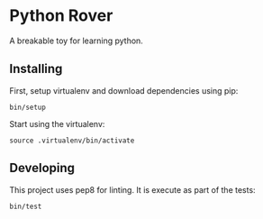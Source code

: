 # Python Rover

A breakable toy for learning python.

## Installing

First, setup virtualenv and download dependencies using pip:
```
bin/setup
```

Start using the virtualenv:
```
source .virtualenv/bin/activate
```

## Developing

This project uses pep8 for linting. It is execute as part of the tests:

```
bin/test
```
